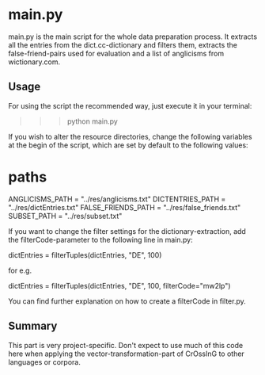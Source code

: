 main.py
========

main.py is the main script for the whole data preparation process.
It extracts all the entries from the dict.cc-dictionary and filters them, extracts the false-friend-pairs used for evaluation and a list of anglicisms from wictionary.com.

Usage
-----

For using the script the recommended way, just execute it in your terminal:

>>> python main.py

If you wish to alter the resource directories, change the following variables at the begin of the script, which are set by default to the following values:

# paths
ANGLICISMS_PATH = "../res/anglicisms.txt"
DICTENTRIES_PATH = "../res/dictEntries.txt"
FALSE_FRIENDS_PATH = "../res/false_friends.txt"
SUBSET_PATH = "../res/subset.txt"

If you want to change the filter settings for the dictionary-extraction, add the
filterCode-parameter to the following line in main.py:

dictEntries = filterTuples(dictEntries, "DE", 100)

for e.g.

dictEntries = filterTuples(dictEntries, "DE", 100, filterCode="mw2lp")

You can find further explanation on how to create a filterCode in filter.py.

Summary
-------

This part is very project-specific. Don't expect to use much of this code here when applying the vector-transformation-part of CrOssInG to other languages or corpora.